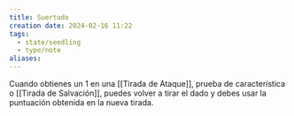 ```yaml
---
title: Suertudo
creation date: 2024-02-16 11:22
tags:
  - state/seedling
  - type/note
aliases:
---
```

Cuando obtienes un 1 en una [[Tirada de Ataque]], prueba de característica o [[Tirada de Salvación]], puedes volver a tirar el dado y debes usar la puntuación obtenida en la nueva tirada.
